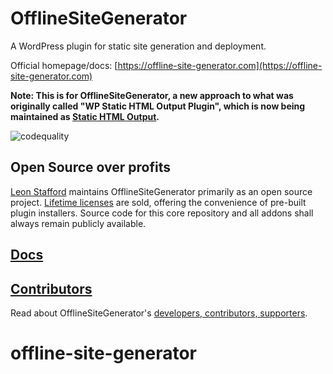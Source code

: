# OfflineSiteGenerator

A WordPress plugin for static site generation and deployment.

Official homepage/docs: [https://offline-site-generator.com](https://offline-site-generator.com)

__Note: This is for OfflineSiteGenerator, a new approach to what was originally called "WP Static HTML Output Plugin", which is now being maintained as [Static HTML Output](https://github.com/OfflineSiteGenerator/static-html-output-plugin).__

![codequality](https://github.com/offline-site-generator/offline-site-generator/workflows/codequality/badge.svg)

## Open Source over profits

[Leon Stafford](https://ljs.dev) maintains OfflineSiteGenerator primarily as an open source project. [Lifetime licenses](https://offline-site-generator.com/download) are sold, offering the convenience of pre-built plugin installers. Source code for this core repository and all addons shall always remain publicly available.

## [Docs](https://offline-site-generator.com)

## [Contributors](https://offline-site-generator.com/contributors)

Read about OfflineSiteGenerator's [developers, contributors, supporters](https://offline-site-generator.com/contributors).

# offline-site-generator
